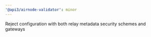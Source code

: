 ```yaml
---
'@api3/airnode-validator': minor
---
```


Reject configuration with both relay metadata security schemes and gateways
